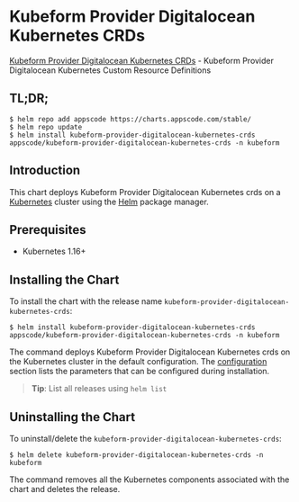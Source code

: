 # Kubeform Provider Digitalocean Kubernetes CRDs

[Kubeform Provider Digitalocean Kubernetes CRDs](https://github.com/kubeform) - Kubeform Provider Digitalocean Kubernetes Custom Resource Definitions

## TL;DR;

```console
$ helm repo add appscode https://charts.appscode.com/stable/
$ helm repo update
$ helm install kubeform-provider-digitalocean-kubernetes-crds appscode/kubeform-provider-digitalocean-kubernetes-crds -n kubeform
```

## Introduction

This chart deploys Kubeform Provider Digitalocean Kubernetes crds on a [Kubernetes](http://kubernetes.io) cluster using the [Helm](https://helm.sh) package manager.

## Prerequisites

- Kubernetes 1.16+

## Installing the Chart

To install the chart with the release name `kubeform-provider-digitalocean-kubernetes-crds`:

```console
$ helm install kubeform-provider-digitalocean-kubernetes-crds appscode/kubeform-provider-digitalocean-kubernetes-crds -n kubeform
```

The command deploys Kubeform Provider Digitalocean Kubernetes crds on the Kubernetes cluster in the default configuration. The [configuration](#configuration) section lists the parameters that can be configured during installation.

> **Tip**: List all releases using `helm list`

## Uninstalling the Chart

To uninstall/delete the `kubeform-provider-digitalocean-kubernetes-crds`:

```console
$ helm delete kubeform-provider-digitalocean-kubernetes-crds -n kubeform
```

The command removes all the Kubernetes components associated with the chart and deletes the release.


